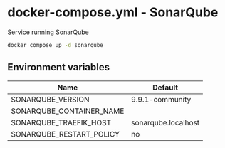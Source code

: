 # docker-compose.yml - SonarQube

Service running SonarQube

```bash
docker compose up -d sonarqube
```

## Environment variables

| **Name**                 | **Default**         |
| ------------------------ | ------------------- |
| SONARQUBE_VERSION        | 9.9.1-community     |
| SONARQUBE_CONTAINER_NAME |                     |
| SONARQUBE_TRAEFIK_HOST   | sonarqube.localhost |
| SONARQUBE_RESTART_POLICY | no                  |
